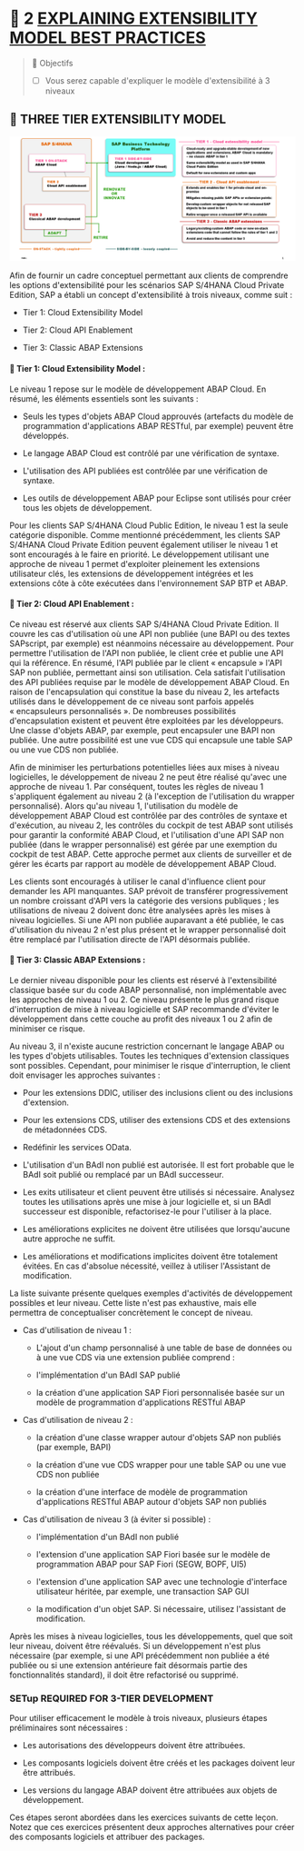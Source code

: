 # 🌸 2 [EXPLAINING EXTENSIBILITY MODEL BEST PRACTICES](https://learning.sap.com/learning-journeys/practicing-clean-core-extensibility-for-sap-s-4hana-cloud/explaining-extensibility-model-best-practices_e290f382-800e-40ef-a203-85a13115f487)

> 🌺 Objectifs
>
> - [ ] Vous serez capable d'expliquer le modèle d'extensibilité à 3 niveaux

## 🌸 THREE TIER EXTENSIBILITY MODEL

![](./assets/3_Tier_Extensibility_001.png)

Afin de fournir un cadre conceptuel permettant aux clients de comprendre les options d'extensibilité pour les scénarios SAP S/4HANA Cloud Private Edition, SAP a établi un concept d'extensibilité à trois niveaux, comme suit :

- Tier 1: Cloud Extensibility Model

- Tier 2: Cloud API Enablement

- Tier 3: Classic ABAP Extensions

#### 💮 **Tier 1: Cloud Extensibility Model** :

Le niveau 1 repose sur le modèle de développement ABAP Cloud. En résumé, les éléments essentiels sont les suivants :

- Seuls les types d'objets ABAP Cloud approuvés (artefacts du modèle de programmation d'applications ABAP RESTful, par exemple) peuvent être développés.

- Le langage ABAP Cloud est contrôlé par une vérification de syntaxe.

- L'utilisation des API publiées est contrôlée par une vérification de syntaxe.

- Les outils de développement ABAP pour Eclipse sont utilisés pour créer tous les objets de développement.

Pour les clients SAP S/4HANA Cloud Public Edition, le niveau 1 est la seule catégorie disponible. Comme mentionné précédemment, les clients SAP S/4HANA Cloud Private Edition peuvent également utiliser le niveau 1 et sont encouragés à le faire en priorité. Le développement utilisant une approche de niveau 1 permet d'exploiter pleinement les extensions utilisateur clés, les extensions de développement intégrées et les extensions côte à côte exécutées dans l'environnement SAP BTP et ABAP.

#### 💮 **Tier 2: Cloud API Enablement** :

Ce niveau est réservé aux clients SAP S/4HANA Cloud Private Edition. Il couvre les cas d'utilisation où une API non publiée (une BAPI ou des textes SAPscript, par exemple) est néanmoins nécessaire au développement. Pour permettre l'utilisation de l'API non publiée, le client crée et publie une API qui la référence. En résumé, l'API publiée par le client « encapsule » l'API SAP non publiée, permettant ainsi son utilisation. Cela satisfait l'utilisation des API publiées requise par le modèle de développement ABAP Cloud. En raison de l'encapsulation qui constitue la base du niveau 2, les artefacts utilisés dans le développement de ce niveau sont parfois appelés « encapsuleurs personnalisés ». De nombreuses possibilités d'encapsulation existent et peuvent être exploitées par les développeurs. Une classe d'objets ABAP, par exemple, peut encapsuler une BAPI non publiée. Une autre possibilité est une vue CDS qui encapsule une table SAP ou une vue CDS non publiée.

Afin de minimiser les perturbations potentielles liées aux mises à niveau logicielles, le développement de niveau 2 ne peut être réalisé qu'avec une approche de niveau 1. Par conséquent, toutes les règles de niveau 1 s'appliquent également au niveau 2 (à l'exception de l'utilisation du wrapper personnalisé). Alors qu'au niveau 1, l'utilisation du modèle de développement ABAP Cloud est contrôlée par des contrôles de syntaxe et d'exécution, au niveau 2, les contrôles du cockpit de test ABAP sont utilisés pour garantir la conformité ABAP Cloud, et l'utilisation d'une API SAP non publiée (dans le wrapper personnalisé) est gérée par une exemption du cockpit de test ABAP. Cette approche permet aux clients de surveiller et de gérer les écarts par rapport au modèle de développement ABAP Cloud.

Les clients sont encouragés à utiliser le canal d'influence client pour demander les API manquantes. SAP prévoit de transférer progressivement un nombre croissant d'API vers la catégorie des versions publiques ; les utilisations de niveau 2 doivent donc être analysées après les mises à niveau logicielles. Si une API non publiée auparavant a été publiée, le cas d'utilisation du niveau 2 n'est plus présent et le wrapper personnalisé doit être remplacé par l'utilisation directe de l'API désormais publiée.

#### 💮 **Tier 3: Classic ABAP Extensions** :

Le dernier niveau disponible pour les clients est réservé à l'extensibilité classique basée sur du code ABAP personnalisé, non implémentable avec les approches de niveau 1 ou 2. Ce niveau présente le plus grand risque d'interruption de mise à niveau logicielle et SAP recommande d'éviter le développement dans cette couche au profit des niveaux 1 ou 2 afin de minimiser ce risque.

Au niveau 3, il n'existe aucune restriction concernant le langage ABAP ou les types d'objets utilisables. Toutes les techniques d'extension classiques sont possibles. Cependant, pour minimiser le risque d'interruption, le client doit envisager les approches suivantes :

- Pour les extensions DDIC, utiliser des inclusions client ou des inclusions d'extension.

- Pour les extensions CDS, utiliser des extensions CDS et des extensions de métadonnées CDS.

- Redéfinir les services OData.

- L'utilisation d'un BAdI non publié est autorisée. Il est fort probable que le BAdI soit publié ou remplacé par un BAdI successeur.

- Les exits utilisateur et client peuvent être utilisés si nécessaire. Analysez toutes les utilisations après une mise à jour logicielle et, si un BAdI successeur est disponible, refactorisez-le pour l'utiliser à la place.

- Les améliorations explicites ne doivent être utilisées que lorsqu'aucune autre approche ne suffit.

- Les améliorations et modifications implicites doivent être totalement évitées. En cas d'absolue nécessité, veillez à utiliser l'Assistant de modification.

La liste suivante présente quelques exemples d'activités de développement possibles et leur niveau. Cette liste n'est pas exhaustive, mais elle permettra de conceptualiser concrètement le concept de niveau.

- Cas d'utilisation de niveau 1 :

  - L'ajout d'un champ personnalisé à une table de base de données ou à une vue CDS via une extension publiée comprend :

  - l'implémentation d'un BAdI SAP publié

  - la création d'une application SAP Fiori personnalisée basée sur un modèle de programmation d'applications RESTful ABAP

- Cas d'utilisation de niveau 2 :

  - la création d'une classe wrapper autour d'objets SAP non publiés (par exemple, BAPI)

  - la création d'une vue CDS wrapper pour une table SAP ou une vue CDS non publiée

  - la création d'une interface de modèle de programmation d'applications RESTful ABAP autour d'objets SAP non publiés

- Cas d'utilisation de niveau 3 (à éviter si possible) :

  - l'implémentation d'un BAdI non publié

  - l'extension d'une application SAP Fiori basée sur le modèle de programmation ABAP pour SAP Fiori (SEGW, BOPF, UI5)

  - l'extension d'une application SAP avec une technologie d'interface utilisateur héritée, par exemple, une transaction SAP GUI

  - la modification d'un objet SAP. Si nécessaire, utilisez l'assistant de modification.

Après les mises à niveau logicielles, tous les développements, quel que soit leur niveau, doivent être réévalués. Si un développement n'est plus nécessaire (par exemple, si une API précédemment non publiée a été publiée ou si une extension antérieure fait désormais partie des fonctionnalités standard), il doit être refactorisé ou supprimé.

### SETup REQUIRED FOR 3-TIER DEVELOPMENT

Pour utiliser efficacement le modèle à trois niveaux, plusieurs étapes préliminaires sont nécessaires :

- Les autorisations des développeurs doivent être attribuées.

- Les composants logiciels doivent être créés et les packages doivent leur être attribués.

- Les versions du langage ABAP doivent être attribuées aux objets de développement.

Ces étapes seront abordées dans les exercices suivants de cette leçon. Notez que ces exercices présentent deux approches alternatives pour créer des composants logiciels et attribuer des packages.
